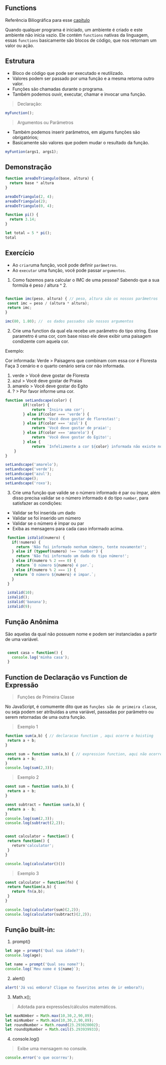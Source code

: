 ## Functions
Referência Biliográfica para esse [capítulo](https://braziljs.github.io/eloquente-javascript/chapters/funcoes/)

Quando qualquer programa é iniciado, um ambiente é criado e este ambiente não inicia vazio.
Ele contém `functions` nativas da linguagem, essas `functions` basicamente são blocos de código, 
que nos retornam um valor ou ação.

## Estrutura
 - Bloco de código que pode ser executado e reutilizado.
 - Valores podem ser passado por uma função e a mesma retorna outro valor.
 - Funções são chamadas durante o programa.
 - Também podemos ouvir, executar, chamar e invocar uma função.

> Declaração: 

```js
myFunction();
```
> Argumentos ou Parâmetros

- Também podemos inserir parâmetros, em algums funções são obrigatórios;
- Basicamente são valores que podem mudar o resultado da função.

```js
myFuntion(args1, args1);
```

## Demonstração

```js
function areaDoTriangulo(base, altura) {
  return base * altura
}

areaDoTriangulo(2, 4);
areaDoTriangulo(2);
areaDoTriangulo(0, 4);

function pi() {
  return 3.14;
}

let total = 5 * pi();
total
```

## Exercício
 - Ao `criar`uma função, você pode definir `parâmetros`.
 - Ao `executar` uma função, você pode passar `argumentos`.

1. Como fazemos para calcular o IMC de uma pessoa? Sabendo que a sua formúla é peso /  altura ^ 2.
 ```js

function imc(peso, altura) { // peso, altura são os nossos parâmetros
  const imc = peso / (altura * altura);
  return imc;
}

imc(80, 1.80); //  os dados passados são nossos argumentos
 ```

 2. Crie uma function da qual ela recebe um parâmetro do tipo string. 
 Esse parametro é uma cor, com base nisso ele deve exibir uma
 paisagem condizente com aquela cor. 

 Exemplo: 
 
 Cor informada: Verde > Paisagens que combinam com essa cor é Floresta
 Faça 3 cenário e o quarto cenário seria cor não informada.
 
 1. verde > Você deve gostar de Floresta
 2. azul > Você deve gostar de Praias
 3. amarelo > Você deve gostar do Egito
 4. ? > Por favor informe uma cor.

```js
function setLandscape(color) {
		if(!color) {
			return 'Insira uma cor';
		} else if(color === 'verde') {
			return 'Você deve gostar de florestas!';
		} else if(color === 'azul') {
			return 'Você deve gostar de praia!';
		} else if(color === 'amarelo') {
			return 'Você deve gostar do Egito!';
		} else {
			return `Infelizmente a cor ${color} informada não existe no nosso banco de dados`;
 	}
}

setLandscape('amarelo');
setLandscape('verde');
setLandscape('azul');
setLandscape();
setLandscape('roxo');
```

3. Crie uma função que valide se o número informado é par ou ímpar, além disso precisa validar se o 
número informado é do tipo `number`, para satisfazer as condições:
 - Validar se foi inserida um dado
 - Validar se foi inserido um número
 - Validar se o número é ímpar ou par
 - Exiba as mensagens para cada caso informado acima.

 ```js
  function isValid(numero) {
    if(!numero) {
      return 'Não foi informado nenhum número, tente novamente!';
    } else if (typeof(numero) !== 'number') {
      return 'Não foi informado um dado do tipo número!';
    } else if(numero % 2 === 0) {
      return `O número ${numero} é par.`;
    } else if(numero % 2 === 1) {
     return `O número ${numero} é impar.`;
    }
  }

  isValid(10);
  isValid();
  isValid('banana');
  isValid(9);

 ```

 ## Função Anônima

 São aquelas da qual não possuem nome e podem ser instanciadas a partir de uma variável.

 ```js

  const casa = function() {
    console.log('minha casa');
  }
 ```

 ## Function de Declaração vs Function de Expressão 

> Funções de Primeira Classe

 No JavaScript, é comumente dito que as `funções são de primeira classe`, ou seja podem ser
 atríbuidas a uma variável, passadas por parâmetro ou serem retornadas de uma outra função.


> Exemplo 1
 ```js
function sum(a,b) { // declaracao function , aqui ocorre o hoisting
  return a + b;
}

const sum = function sum(a,b) { // expression function, aqui não ocorre hoisting
  return a + b;
}
console.log(sum(2,3));
 ```

> Exemplo 2

 ```js
const sum = function sum(a,b) {
  return a + b;
}

const subtract = function sum(a,b) {
  return a - b;
}
console.log(sum(2,3));
console.log(subtract(2,2));


const calculator = function() {
  return function() {
    return'calculator';
  }
}

console.log(calculator()())
 ```

> Exemplo 3

 ```js
const calculator = function(fn) {
  return function(a,b) {
    return fn(a,b);
  }
}

console.log(calculator(sum)(2,2));
console.log(calculator(subtract)(2,2));
 ```











## Função built-in:

1. prompt()

```js
let age = prompt('Qual sua idade?');
console.log(age);

let name = prompt('Qual seu nome?');
console.log(`Meu nome é ${name}`);
```

2. alert()

```js
alert('Já vai embora? Clique no favoritos antes de ir embora?);
```

3. Math.x();
 > Adotada para expressões/cálculos matemáticos.

```js
let maxNUmber = Math.max(10,30,2,90,89);
let minNumber = Math.min(10,30,2,90,89);
let roundNumber = Math.round(23.293020002);
let roundUpNumber = Math.ceil(5.293939933);
```
4. console.log()
>  Exibe uma mensagem no console.

```js
console.error('o que ocorreu');
```